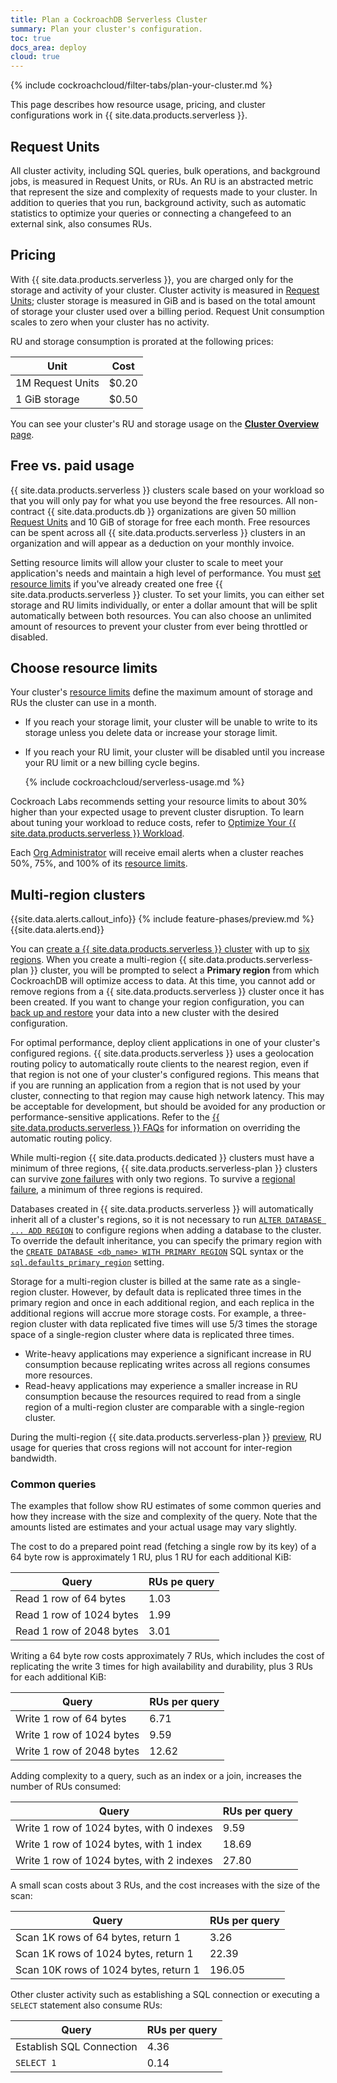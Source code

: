 ```yaml
---
title: Plan a CockroachDB Serverless Cluster
summary: Plan your cluster's configuration.
toc: true
docs_area: deploy
cloud: true
---
```


{% include cockroachcloud/filter-tabs/plan-your-cluster.md %}

This page describes how resource usage, pricing, and cluster configurations work in {{ site.data.products.serverless }}.

## Request Units

All cluster activity, including SQL queries, bulk operations, and background jobs, is measured in Request Units, or RUs. An RU is an abstracted metric that represent the size and complexity of requests made to your cluster. In addition to queries that you run, background activity, such as automatic statistics to optimize your queries or connecting a changefeed to an external sink, also consumes RUs.

## Pricing

With {{ site.data.products.serverless }}, you are charged only for the storage and activity of your cluster. Cluster activity is measured in [Request Units](#request-units); cluster storage is measured in GiB and is based on the total amount of storage your cluster used over a billing period. Request Unit consumption scales to zero when your cluster has no activity.

RU and storage consumption is prorated at the following prices:

  Unit                    | Cost
  ------------------------|------
  1M Request Units        | $0.20
  1 GiB storage           | $0.50

You can see your cluster's RU and storage usage on the [**Cluster Overview** page](cluster-overview-page.html).

## Free vs. paid usage

{{ site.data.products.serverless }} clusters scale based on your workload so that you will only pay for what you use beyond the free resources. All non-contract {{ site.data.products.db }} organizations are given 50 million [Request Units](#request-units) and 10 GiB of storage for free each month. Free resources can be spent across all {{ site.data.products.serverless }} clusters in an organization and will appear as a deduction on your monthly invoice.

Setting resource limits will allow your cluster to scale to meet your application's needs and maintain a high level of performance. You must [set resource limits](serverless-cluster-management.html#edit-your-resource-limits) if you've already created one free {{ site.data.products.serverless }} cluster. To set your limits, you can either set storage and RU limits individually, or enter a dollar amount that will be split automatically between both resources. You can also choose an unlimited amount of resources to prevent your cluster from ever being throttled or disabled.
  
## Choose resource limits

Your cluster's [resource limits](../{{site.versions["stable"]}}/architecture/glossary.html#resource-limits) define the maximum amount of storage and RUs the cluster can use in a month.

- If you reach your storage limit, your cluster will be unable to write to its storage unless you delete data or increase your storage limit.
- If you reach your RU limit, your cluster will be disabled until you increase your RU limit or a new billing cycle begins.

  {% include cockroachcloud/serverless-usage.md %}

Cockroach Labs recommends setting your resource limits to about 30% higher than your expected usage to prevent cluster disruption. To learn about tuning your workload to reduce costs, refer to [Optimize Your {{ site.data.products.serverless }} Workload](optimize-serverless-workload.html).

Each [Org Administrator](authorization.html#org-administrator-legacy) will receive email alerts when a cluster reaches 50%, 75%, and 100% of its [resource limits](../{{site.versions["stable"]}}/architecture/glossary.html#resource-limits).

## Multi-region clusters

{{site.data.alerts.callout_info}}
{% include feature-phases/preview.md %}
{{site.data.alerts.end}}

You can [create a {{ site.data.products.serverless }} cluster](create-a-serverless-cluster.html) with up to [six regions](serverless-faqs.html#what-regions-are-available-for-cockroachdb-serverless-clusters). When you create a multi-region {{ site.data.products.serverless-plan }} cluster, you will be prompted to select a **Primary region** from which CockroachDB will optimize access to data. At this time, you cannot add or remove regions from a {{ site.data.products.serverless }} cluster once it has been created. If you want to change your region configuration, you can [back up and restore](use-managed-service-backups.html) your data into a new cluster with the desired configuration.

For optimal performance, deploy client applications in one of your cluster's configured regions. {{ site.data.products.serverless }} uses a geolocation routing policy to automatically route clients to the nearest region, even if that region is not one of your cluster's configured regions. This means that if you are running an application from a region that is not used by your cluster, connecting to that region may cause high network latency. This may be acceptable for development, but should be avoided for any production or performance-sensitive applications. Refer to the [{{ site.data.products.serverless }} FAQs](serverless-faqs.html#how-do-i-get-the-sql-endpoint-for-a-specific-region-of-my-multi-region-cluster) for information on overriding the automatic routing policy.

While multi-region {{ site.data.products.dedicated }} clusters must have a minimum of three regions, {{ site.data.products.serverless-plan }} clusters can survive [zone failures](../{{site.versions["stable"]}}/multiregion-overview.html#survive-zone-failures) with only two regions. To survive a [regional failure](../{{site.versions["stable"]}}/multiregion-overview.html#survive-region-failures), a minimum of three regions is required.

Databases created in {{ site.data.products.serverless }} will automatically inherit all of a cluster's regions, so it is not necessary to run [`ALTER DATABASE ... ADD REGION`](../{{site.versions["stable"]}}/alter-database.html#add-region) to configure regions when adding a database to the cluster. To override the default inheritance, you can specify the primary region with the [`CREATE DATABASE <db_name> WITH PRIMARY REGION`](../{{site.versions["stable"]}}/create-database.html) SQL syntax or the [`sql.defaults_primary_region`](../{{site.versions["stable"]}}/cluster-settings.html#setting-sql-defaults-primary-region) setting.

Storage for a multi-region cluster is billed at the same rate as a single-region cluster. However, by default data is replicated three times in the primary region and once in each additional region, and each replica in the additional regions will accrue more storage costs. For example, a three-region cluster with data replicated five times will use 5/3 times the storage space of a single-region cluster where data is replicated three times.

- Write-heavy applications may experience a significant increase in RU consumption because replicating writes across all regions consumes more resources.
- Read-heavy applications may experience a smaller increase in RU consumption because the resources required to read from a single region of a multi-region cluster are comparable with a single-region cluster.

During the multi-region {{ site.data.products.serverless-plan }} [preview](../{{site.versions["stable"]}}/cockroachdb-feature-availability.html#feature-availability-phases), RU usage for queries that cross regions will not account for inter-region bandwidth.

### Common queries

The examples that follow show RU estimates of some common queries and how they increase with the size and complexity of the query. Note that the amounts listed are estimates and your actual usage may vary slightly.

The cost to do a prepared point read (fetching a single row by its key) of a 64 byte row is approximately 1 RU, plus 1 RU for each additional KiB:

  Query                    | RUs pe query    
  -------------------------|--------------------
  Read 1 row of 64 bytes   | 1.03              
  Read 1 row of 1024 bytes | 1.99               
  Read 1 row of 2048 bytes | 3.01               

Writing a 64 byte row costs approximately 7 RUs, which includes the cost of replicating the write 3 times for high availability and durability, plus 3 RUs for each additional KiB:

  Query                     | RUs per query    
  --------------------------|--------------------
  Write 1 row of 64 bytes   | 6.71               
  Write 1 row of 1024 bytes | 9.59               
  Write 1 row of 2048 bytes | 12.62              

Adding complexity to a query, such as an index or a join, increases the number of RUs consumed:

  Query                                     | RUs per query    
  ------------------------------------------|----------------
  Write 1 row of 1024 bytes, with 0 indexes | 9.59               
  Write 1 row of 1024 bytes, with 1 index   | 18.69              
  Write 1 row of 1024 bytes, with 2 indexes | 27.80              

A small scan costs about 3 RUs, and the cost increases with the size of the scan:

  Query                                 | RUs per query 
  --------------------------------------|-----------------
  Scan 1K rows of 64 bytes, return 1    | 3.26            
  Scan 1K rows of 1024 bytes, return 1  | 22.39           
  Scan 10K rows of 1024 bytes, return 1 | 196.05          

Other cluster activity such as establishing a SQL connection or executing a `SELECT` statement also consume RUs:  

  Query                    | RUs per query  
  -------------------------|------------------
  Establish SQL Connection | 4.36             
  `SELECT 1`               | 0.14             
